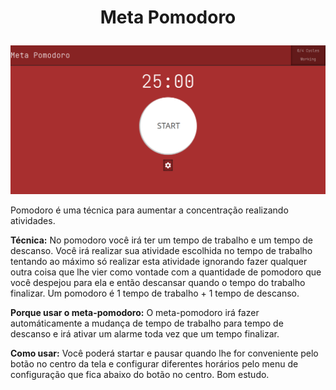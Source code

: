 # <p align="center">Meta Pomodoro</p>

![image](assets/00.png)

Pomodoro é uma técnica para aumentar a concentração realizando atividades. 

**Técnica:**
No pomodoro você irá ter um tempo de trabalho e um tempo de descanso. Você irá realizar sua atividade escolhida no tempo de trabalho tentando ao máximo só realizar esta atividade ignorando fazer qualquer outra coisa que lhe vier como vontade com a quantidade de pomodoro que você despejou para ela e então descansar quando o tempo do trabalho finalizar.
Um pomodoro é 1 tempo de trabalho + 1 tempo de descanso. 

**Porque usar o meta-pomodoro:**
O meta-pomodoro irá fazer automáticamente a mudança de tempo de trabalho para tempo de descanso e irá ativar um alarme toda vez que um tempo finalizar.

**Como usar:**
Você poderá startar e pausar quando lhe for conveniente pelo botão no centro da tela e configurar diferentes horários pelo menu de configuração que fica abaixo do botão no centro. Bom estudo.  
